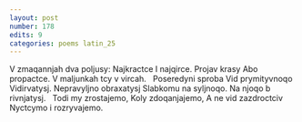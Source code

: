```yaml
---
layout: post
number: 178
edits: 9
categories: poems latin_25
---
```


V zmaqannjah dva poljusy:
Najkractce 
I najqirce. 
Projav krasy 
Abo propactce.
V maljunkah tcy v vircah.
 
Poseredyni sproba
Vid prymityvnoqo
Vidirvatysj.
Nepravyljno obraxatysj
Slabkomu na syljnoqo.
Na njoqo b rivnjatysj.
 
Todi my zrostajemo,
Koly zdoqanjajemo,
A ne vid zazdroctciv
Nyctcymo i rozryvajemo.
